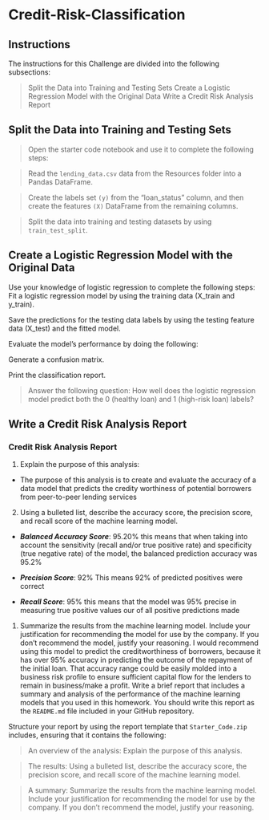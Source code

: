 # Credit-Risk-Classification

## Instructions
The instructions for this Challenge are divided into the following subsections:

>Split the Data into Training and Testing Sets
>Create a Logistic Regression Model with the Original Data
>Write a Credit Risk Analysis Report

## Split the Data into Training and Testing Sets
  >Open the starter code notebook and use it to complete the following steps:

  >Read the `lending_data.csv` data from the Resources folder into a Pandas DataFrame.

  >Create the labels set `(y)` from the “loan_status” column, and then create the features `(X)` DataFrame from the remaining columns.

  >Split the data into training and testing datasets by using `train_test_split`.

## Create a Logistic Regression Model with the Original Data
  Use your knowledge of logistic regression to complete the following steps:
  Fit a logistic regression model by using the training data (X_train and y_train).

 Save the predictions for the testing data labels by using the testing feature data (X_test) and the fitted model.

Evaluate the model’s performance by doing the following:

Generate a confusion matrix.

Print the classification report.

  >Answer the following question: How well does the logistic regression model predict both the 0 (healthy loan) and 1 (high-risk loan) labels?
  >

## Write a Credit Risk Analysis Report

### Credit Risk Analysis Report

1) Explain the purpose of this analysis:
* The purpose of this analysis is to create and evaluate the accuracy of a data model that predicts the credity worthiness of potential borrowers from peer-to-peer lending services
2) Using a bulleted list, describe the accuracy score, the precision score, and recall score of the machine learning model.
* **_Balanced Accuracy Score_**: 95.20%  this means that when taking into account the sensitivity (recall and/or true positive rate) and specificity (true negative rate) of the model, the balanced prediction accuracy was 95.2%
* **_Precision Score_**: 92%  This means 92% of predicted positives were correct
  
* **_Recall Score_**: 95%  this means that the model was 95% precise in measuring true positive values our of all positive predictions made
  
1) Summarize the results from the machine learning model. Include your justification for recommending the model for use by the company. If you don’t recommend the model, justify your reasoning.
I would recommend using this model to predict the creditworthiness of borrowers, because it has over 95% accuracy in predicting the outcome of the repayment of the initial loan. That accuracy range could be easily molded into a business risk profile to ensure sufficient capital flow for the lenders to remain in business/make a profit.
Write a brief report that includes a summary and analysis of the performance of the machine learning models that you used in this homework. You should write this report as the `README.md` file included in your GitHub repository.

Structure your report by using the report template that `Starter_Code.zip` includes, ensuring that it contains the following:

  >An overview of the analysis: Explain the purpose of this analysis.

  >The results: Using a bulleted list, describe the accuracy score, the precision score, and recall score of the machine learning model.

  >A summary: Summarize the results from the machine learning model. Include your justification for recommending the model for use by the company. If you don’t           recommend the model, justify your reasoning.
